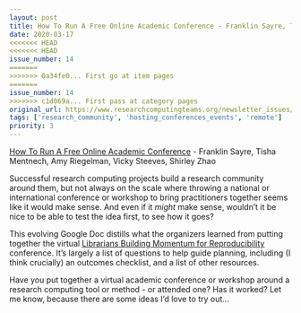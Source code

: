 ```yaml
---
layout: post
title: How To Run A Free Online Academic Conference - Franklin Sayre, Tisha Mentnech, Amy Riegelman, Vicky Steeves, Shirley Zhao
date: 2020-03-17
<<<<<<< HEAD
<<<<<<< HEAD
issue_number: 14
=======
>>>>>>> 0a34fe0... First go at item pages
=======
issue_number: 14
>>>>>>> c1d069a... First pass at category pages
original_url: https://www.researchcomputingteams.org/newsletter_issues/0014
tags: ['research_community', 'hosting_conferences_events', 'remote']
priority: 3
---
```


<!-- markdownlint-disable MD033 -->
<!-- markdownlint-disable MD041 -->
<!-- markdownlint-disable MD049 -->

[How To Run A Free Online Academic Conference](https://docs.google.com/document/d/1EABkSzEdJk5cmMLETpSbXaeDXmFwcTz7SUXP_C3dN9k/edit#) - Franklin Sayre, Tisha Mentnech, Amy Riegelman, Vicky Steeves, Shirley Zhao

Successful research computing projects build a research community around them, but not always on the scale where throwing a national or international conference or workshop to bring practitioners together seems like it would make sense.  And even if it *might* make sense, wouldn’t it be nice to be able to test the idea first, to see how it goes?

This evolving Google Doc distills what the organizers learned from putting together the virtual [Librarians Building Momentum for Reproducibility](https://vickysteeves.gitlab.io/librarians-reproducibility/) conference.   It’s largely a list of questions to help guide planning, including (I think crucially) an outcomes checklist, and a list of other resources.

Have you put together a virtual academic conference or workshop around a research computing tool or method - or attended one?  Has it worked?  Let me know, because there are some ideas I’d love to try out…
